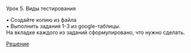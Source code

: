 Урок 5. Виды тестирования

• Создайте копию из файла  
• Выполнить задания 1-3 из google-таблицы.  
На вкладке каждого из заданий сформулировано, что нужно сделать.

[Решение](https://docs.google.com/spreadsheets/d/1cwB6kzHHfP-yAnS1JiuCHTubYGhgVAsO/edit?usp=sharing&ouid=102258066086293495115&rtpof=true&sd=true)